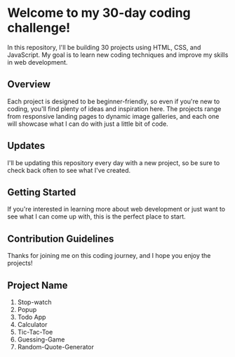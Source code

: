 # Welcome to my 30-day coding challenge!
In this repository, I'll be building 30 projects using HTML, CSS, and JavaScript. My goal is to learn new coding techniques and improve my skills in web development.

## Overview
Each project is designed to be beginner-friendly, so even if you're new to coding, you'll find plenty of ideas and inspiration here. The projects range from responsive landing pages to dynamic image galleries, and each one will showcase what I can do with just a little bit of code.

## Updates
I'll be updating this repository every day with a new project, so be sure to check back often to see what I've created.

## Getting Started
If you're interested in learning more about web development or just want to see what I can come up with, this is the perfect place to start.

## Contribution Guidelines
Thanks for joining me on this coding journey, and I hope you enjoy the projects!

## Project Name
1. Stop-watch
2. Popup
3. Todo App
4. Calculator
5. Tic-Tac-Toe
6. Guessing-Game
7. Random-Quote-Generator
